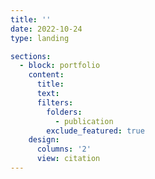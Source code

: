 ```yaml
---
title: ''
date: 2022-10-24
type: landing

sections:
  - block: portfolio
    content:
      title: 
      text: 
      filters:
        folders:
          - publication
        exclude_featured: true
    design:
      columns: '2'
      view: citation
---
```

